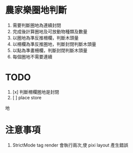 # 農家樂圈地判斷

1. 需要判斷圈地為連續封閉
2. 完成後計算圈地及可放動物種類及數量
3. 以圈地為準反推柵欄，判斷木頭量
4. 以柵欄為準反推圈地，判斷封閉判斷木頭量
5. 以點為準畫柵欄，判斷封閉判斷木頭量
6. 每個圈地不需要連續

# TODO

1. [x] 判斷柵欄圈地是封閉
2. [ ] place store

地

# 注意事項

1. StrictMode tag render 會執行兩次,使 pixi layout 產生錯誤
